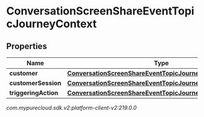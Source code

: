 # ConversationScreenShareEventTopicJourneyContext


## Properties

| Name | Type | Description | Notes |
| ------------ | ------------- | ------------- | ------------- |
| **customer** | [**ConversationScreenShareEventTopicJourneyCustomer**](ConversationScreenShareEventTopicJourneyCustomer) |  |  [optional] |
| **customerSession** | [**ConversationScreenShareEventTopicJourneyCustomerSession**](ConversationScreenShareEventTopicJourneyCustomerSession) |  |  [optional] |
| **triggeringAction** | [**ConversationScreenShareEventTopicJourneyAction**](ConversationScreenShareEventTopicJourneyAction) |  |  [optional] |




_com.mypurecloud.sdk.v2:platform-client-v2:219.0.0_
